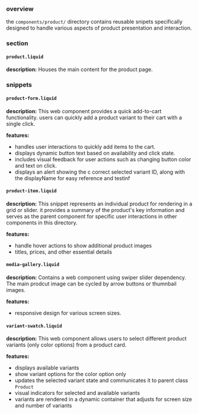 ### overview

the `components/product/` directory contains reusable snipets specifically designed to handle various aspects of product presentation and interaction. 


### section

#### `product.liquid`

**description:** Houses the main content for the product page.

### snippets

#### `product-form.liquid`

**description:** This web component provides a quick add-to-cart functionality. users can quickly add a product variant to their cart with a single click.

**features:**
- handles user interactions to quickly add items to the cart.
- displays dynamic button text based on availability and click state.
- includes visual feedback for user actions such as changing button color and text on click.
- displays an alert showing the c correct selected variant ID, along with the displayName for easy reference and testinf

#### `product-item.liquid`

**description:** This snippet represents an individual product for rendering in a grid or slider. it provides a summary of the product's key information and serves as the parent component for specific user interactions in other components in this directory.

**features:**
- handle hover actions to show additional product images
- titles, prices, and other essential details

#### `media-gallery.liquid`

**description:** 
Contains a web component using swiper slider dependency. The main prodcut image can be cycled by arrow buttons or thumnbail images.

**features:**
- responsive design for various screen sizes.

#### `variant-swatch.liquid`

**description:** This web component allows users to select different product variants (only color options) from a product card.

**features:**
- displays available variants
- show variant options for the color option only
- updates the selected variant state and communicates it to parent class `Product`
- visual indicators for selected and available variants
- variants are rendered in a dynamic container that adjusts for screen size and number of variants
